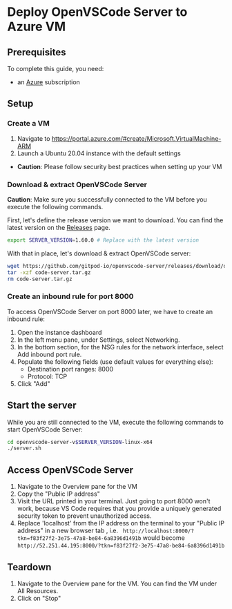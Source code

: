 # Deploy OpenVSCode Server to Azure VM

## Prerequisites

To complete this guide, you need:
* an [Azure](https://azure.microsoft.com/en-us/) subscription

## Setup

### Create a VM

1. Navigate to https://portal.azure.com/#create/Microsoft.VirtualMachine-ARM
1. Launch a Ubuntu 20.04 instance with the default settings
  * **Caution**: Please follow security best practices when setting up your VM

### Download & extract OpenVSCode Server

**Caution**: Make sure you successfully connected to the VM before you execute the following commands.

First, let's define the release version we want to download. You can find the latest version on the [Releases](https://github.com/gitpod-io/openvscode-server/releases) page.

```bash
export SERVER_VERSION=1.60.0 # Replace with the latest version
```

With that in place, let's download & extract OpenVSCode server:

```bash
wget https://github.com/gitpod-io/openvscode-server/releases/download/openvscode-server-v$SERVER_VERSION/openvscode-server-v$SERVER_VERSION-linux-x64.tar.gz -O code-server.tar.gz
tar -xzf code-server.tar.gz
rm code-server.tar.gz
```
### Create an inbound rule for port 8000

To access OpenVSCode Server on port 8000 later, we have to create an inbound rule:
1. Open the instance dashboard
1. In the left menu pane, under Settings, select Networking.
1. In the bottom section, for the NSG rules for the network interface, select Add inbound port rule.
1. Populate the following fields (use default values for everything else):
 	* Destination port ranges: 8000
	* Protocol: TCP
1. Click "Add"


## Start the server

While you are still connected to the VM, execute the following commands to start OpenVSCode Server:

```bash
cd openvscode-server-v$SERVER_VERSION-linux-x64
./server.sh
```

## Access OpenVSCode Server

1. Navigate to the Overview pane for the VM
1. Copy the "Public IP address"
1. Visit the URL printed in your terminal. Just going to port 8000 won't work, because VS Code requires that you provide a uniquely generated security token to prevent unauthorized access.
1. Replace 'localhost' from the IP address on the terminal to your "Public IP address" in a new browser tab , i.e. ` http://localhost:8000/?tkn=f83f27f2-3e75-47a8-be84-6a8396d1491b` would become `http://52.251.44.195:8000/?tkn=f83f27f2-3e75-47a8-be84-6a8396d1491b`


## Teardown

1. Navigate to the Overview pane for the VM. You can find the VM under All Resources.
1. Click on "Stop"
